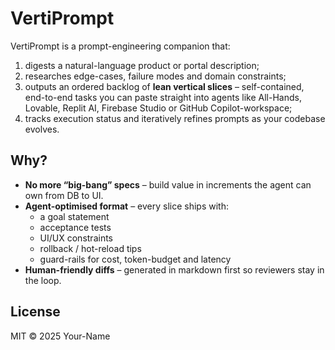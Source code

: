 VertiPrompt
===========

VertiPrompt is a prompt-engineering companion that:

1. digests a natural-language product or portal description;
2. researches edge-cases, failure modes and domain constraints;
3. outputs an ordered backlog of **lean vertical slices** – self-contained, end-to-end tasks you
   can paste straight into agents like All-Hands, Lovable, Replit AI, Firebase Studio or
   GitHub Copilot-workspace;
4. tracks execution status and iteratively refines prompts as your codebase evolves.

Why?
----

- **No more “big-bang” specs** – build value in increments the agent can own from DB to UI.
- **Agent-optimised format** – every slice ships with:
  * a goal statement
  * acceptance tests
  * UI/UX constraints
  * rollback / hot-reload tips
  * guard-rails for cost, token-budget and latency
- **Human-friendly diffs** – generated in markdown first so reviewers stay in the loop.

License
-------

MIT © 2025 Your-Name
